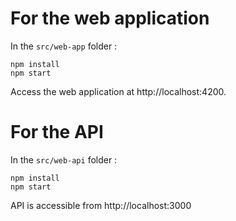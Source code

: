 # For the web application

In the `src/web-app` folder :

```
npm install
npm start
```

Access the web application at http://localhost:4200.

# For the API

In the `src/web-api` folder :

```
npm install
npm start
```

API is accessible from http://localhost:3000
